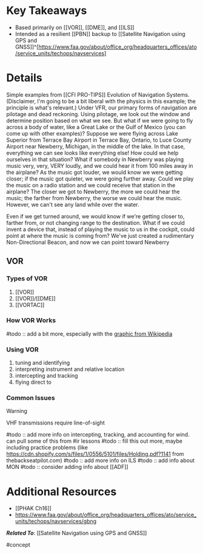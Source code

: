 # Key Takeaways
- Based primarily on [[VOR]], [[DME]], and [[ILS]]
- Intended as a resilient [[PBN]] backup to [[Satellite Navigation using GPS and GNSS]]^[https://www.faa.gov/about/office_org/headquarters_offices/ato/service_units/techops/navservices]

# Details

Simple examples from [[CFI PRO-TIPS]]
Evolution of Navigation 
Systems. (Disclaimer, I'm going to be a bit 
liberal with the physics in this example; the 
principle is what's relevant.) Under VFR, 
our primary forms of navigation are 
pilotage and dead reckoning. Using 
pilotage, we look out the window and 
determine position based on what we see. 
But what if we were going to fly across a 
body of water, like a Great Lake or the Gulf 
of Mexico (you can come up with other 
examples)? Suppose we were flying across 
Lake Superior from Terrace Bay Airport in 
Terrace Bay, Ontario, to Luce County 
Airport near Newberry, Michigan, in the 
middle of the lake. In that case, everything 
we can see looks like everything else! How 
could we help ourselves in that situation?
What if somebody in Newberry was playing 
music very, very, VERY loudly, and we could 
hear it from 100 miles away in the airplane? As 
the music got louder, we would know we were 
getting closer; if the music got quieter, we were 
going further away. Could we play the music on 
a radio station and we could receive that station 
in the airplane? The closer we got to Newberry, 
the more we could hear the music; the farther 
from Newberry, the worse we could hear the 
music. However, we can't see any land while 
over the water. 

Even if we get turned around, we would 
know if we're getting closer to, farther from, or 
not changing range to the destination. What if 
we could invent a device that, instead of playing 
the music to us in the cockpit, could point at 
where the music is coming from? We've just 
created a rudimentary Non-Directional Beacon, 
and now we can point toward Newberry 




## VOR
### Types of VOR
1. [[VOR]]
2. [[VOR]]/[[DME]]
3. [[VORTAC]]

### How VOR Works
#todo :: add a bit more, especially with the [graphic from Wikipedia](https://en.wikipedia.org/wiki/VHF_omnidirectional_range#/media/File:VOR_principle.gif)

### Using VOR
1. tuning and identifying
2. interpreting instrument and relative location
3. intercepting and tracking
4. flying direct to

### Common Issues
> [!warning] 
> VHF transmissions require line-of-sight

#todo :: add more info on intercepting, tracking, and accounting for wind. can pull some of this from #ir lessons
#todo :: fill this out more, maybe including practice problems (like https://cdn.shopify.com/s/files/1/0556/5101/files/Holding.pdf?1141 from thebackseatpilot.com)
#todo :: add more info on ILS
#todo :: add info about MON
#todo :: consider adding info about [[ADF]]

# Additional Resources
- [[PHAK Ch16]]
- https://www.faa.gov/about/office_org/headquarters_offices/ato/service_units/techops/navservices/gbng

***Related To***: [[Satellite Navigation using GPS and GNSS]]

#concept